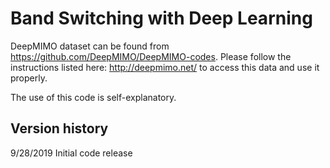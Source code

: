 # Band Switching with Deep Learning

DeepMIMO dataset can be found from https://github.com/DeepMIMO/DeepMIMO-codes.  Please follow the instructions listed here: http://deepmimo.net/ to access this data and use it properly.

The use of this code is self-explanatory.


## Version history
9/28/2019 Initial code release
